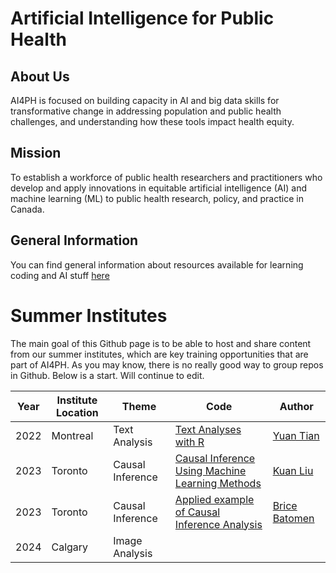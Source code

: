 # Artificial Intelligence for Public Health

## About Us

AI4PH is focused on building capacity in AI and big data skills for transformative change in addressing population and public health challenges, and understanding how these tools impact health equity.

## Mission

To establish a workforce of public health researchers and practitioners who develop and apply innovations in equitable artificial intelligence (AI) and machine learning (ML) to public health research, policy, and practice in Canada.

## General Information 

You can find general information about resources available for learning coding and AI stuff [here](https://github.com/ai4ph-hrtp/coding_resources)

# Summer Institutes

The main goal of this Github page is to be able to host and share content from our summer institutes, which are key training opportunities that are part of AI4PH. As you may know, there is no really good way to group repos in Github. Below is a start. Will continue to edit. 

| Year | Institute Location | Theme | Code | Author |
| ---- | ------------------ | ----- | ---- | ------ |
| 2022 | Montreal           |  Text Analysis   |  [Text Analyses with R](https://bookdown.org/tianyuan09/ai4ph2022/) | [Yuan Tian](https://www.linkedin.com/in/yuan-tian-37256727/) |
| 2023 | Toronto           | Causal Inference      | [Causal Inference Using Machine Learning Methods](https://kuan-liu.github.io/ai4ph2023/)     | [Kuan Liu](https://github.com/Kuan-Liu)
| 2023 | Toronto           | Causal Inference      | [Applied example of Causal Inference Analysis](https://github.com/ai4ph-hrtp/causal_inference_2023/tree/main)     | [Brice Batomen](https://www.dlsph.utoronto.ca/faculty-profile/batomen-brice/)
| 2024 | Calgary           | Image Analysis      |      | 
